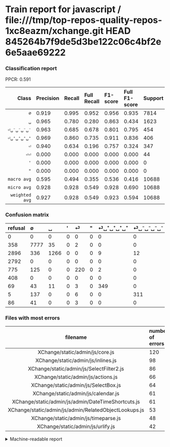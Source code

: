 # Train report for javascript / file:///tmp/top-repos-quality-repos-1xc8eazm/xchange.git HEAD 845264b7f9de5d3be122c06c4bf2e6e5aae69222

### Classification report

PPCR: 0.591

| Class | Precision | Recall | Full Recall | F1-score | Full F1-score | Support | Full Support | PPCR |
|------:|:----------|:-------|:------------|:---------|:---------|:--------|:-------------|:-----|
| `∅` | 0.919| 0.995| 0.952| 0.956| 0.935| 7814| 8172| 0.956 |
| `␣` | 0.965| 0.780| 0.280| 0.863| 0.434| 1623| 4519| 0.359 |
| `⏎␣⁻␣⁻␣⁻␣⁻` | 0.963| 0.685| 0.678| 0.801| 0.795| 454| 459| 0.989 |
| `⏎␣⁺␣⁺␣⁺␣⁺` | 0.969| 0.860| 0.735| 0.911| 0.836| 406| 475| 0.855 |
| `⏎` | 0.940| 0.634| 0.196| 0.757| 0.324| 347| 1122| 0.309 |
| `⏎⏎` | 0.000| 0.000| 0.000| 0.000| 0.000| 44| 130| 0.338 |
| `'` | 0.000| 0.000| 0.000| 0.000| 0.000| 0| 2792| 0.000 |
| `"` | 0.000| 0.000| 0.000| 0.000| 0.000| 0| 408| 0.000 |
| `macro avg` | 0.595| 0.494| 0.355| 0.536| 0.416| 10688| 18077| 0.591 |
| `micro avg` | 0.928| 0.928| 0.549| 0.928| 0.690| 10688| 18077| 0.591 |
| `weighted avg` | 0.927| 0.928| 0.549| 0.923| 0.594| 10688| 18077| 0.591 |

### Confusion matrix

|refusal|  ∅| ␣| '| ⏎| "| ⏎␣⁺␣⁺␣⁺␣⁺| ⏎␣⁻␣⁻␣⁻␣⁻| ⏎⏎| 
|:---|:---|:---|:---|:---|:---|:---|:---|:---|
|0 |0 |0 |0 |0 |0 |0 |0 |0 |
|358 |7777 |35 |0 |2 |0 |0 |0 |0 |
|2896 |336 |1266 |0 |0 |0 |9 |12 |0 |
|2792 |0 |0 |0 |0 |0 |0 |0 |0 |
|775 |125 |0 |0 |220 |0 |2 |0 |0 |
|408 |0 |0 |0 |0 |0 |0 |0 |0 |
|69 |43 |11 |0 |3 |0 |349 |0 |0 |
|5 |137 |0 |0 |6 |0 |0 |311 |0 |
|86 |41 |0 |0 |3 |0 |0 |0 |0 |

### Files with most errors

| filename | number of errors|
|:----:|:-----|
| XChange/static/admin/js/core.js | 120 |
| XChange/static/admin/js/inlines.js | 98 |
| XChange/static/admin/js/SelectFilter2.js | 86 |
| XChange/static/admin/js/actions.js | 66 |
| XChange/static/admin/js/SelectBox.js | 64 |
| XChange/static/admin/js/calendar.js | 61 |
| XChange/static/admin/js/admin/DateTimeShortcuts.js | 61 |
| XChange/static/admin/js/admin/RelatedObjectLookups.js | 53 |
| XChange/static/admin/js/timeparse.js | 48 |
| XChange/static/admin/js/urlify.js | 42 |

<details>
    <summary>Machine-readable report</summary>
```json
{
  "cl_report": {"\"": {"f1-score": 0.0, "precision": 0.0, "recall": 0.0, "support": 0}, "\u0027": {"f1-score": 0.0, "precision": 0.0, "recall": 0.0, "support": 0}, "macro avg": {"f1-score": 0.5359456205225097, "precision": 0.5945973148703843, "recall": 0.49424194739558547, "support": 10688}, "micro avg": {"f1-score": 0.9284244011976048, "precision": 0.9284244011976048, "recall": 0.9284244011976048, "support": 10688}, "weighted avg": {"f1-score": 0.9230050531877618, "precision": 0.9269335259154515, "recall": 0.9284244011976048, "support": 10688}, "\u2205": {"f1-score": 0.9558163829656485, "precision": 0.9193758127438232, "recall": 0.9952649091374456, "support": 7814}, "\u23ce": {"f1-score": 0.7573149741824441, "precision": 0.9401709401709402, "recall": 0.6340057636887608, "support": 347}, "\u23ce\u23ce": {"f1-score": 0.0, "precision": 0.0, "recall": 0.0, "support": 44}, "\u23ce\u2423\u207a\u2423\u207a\u2423\u207a\u2423\u207a": {"f1-score": 0.9112271540469974, "precision": 0.9694444444444444, "recall": 0.8596059113300493, "support": 406}, "\u23ce\u2423\u207b\u2423\u207b\u2423\u207b\u2423\u207b": {"f1-score": 0.8005148005148004, "precision": 0.9628482972136223, "recall": 0.6850220264317181, "support": 454}, "\u2423": {"f1-score": 0.8626916524701874, "precision": 0.9649390243902439, "recall": 0.7800369685767098, "support": 1623}},
  "cl_report_full": {"\"": {"f1-score": 0.0, "precision": 0.0, "recall": 0.0, "support": 408}, "\u0027": {"f1-score": 0.0, "precision": 0.0, "recall": 0.0, "support": 2792}, "macro avg": {"f1-score": 0.4156600738479919, "precision": 0.5945973148703843, "recall": 0.3550237351732729, "support": 18077}, "micro avg": {"f1-score": 0.6899356857291847, "precision": 0.9284244011976048, "recall": 0.5489295790230679, "support": 18077}, "weighted avg": {"f1-score": 0.5936441678479768, "precision": 0.7651161070623441, "recall": 0.5489295790230679, "support": 18077}, "\u2205": {"f1-score": 0.9352414166315915, "precision": 0.9193758127438232, "recall": 0.9516642192853647, "support": 8172}, "\u23ce": {"f1-score": 0.32448377581120946, "precision": 0.9401709401709402, "recall": 0.19607843137254902, "support": 1122}, "\u23ce\u23ce": {"f1-score": 0.0, "precision": 0.0, "recall": 0.0, "support": 130}, "\u23ce\u2423\u207a\u2423\u207a\u2423\u207a\u2423\u207a": {"f1-score": 0.8359281437125747, "precision": 0.9694444444444444, "recall": 0.7347368421052631, "support": 475}, "\u23ce\u2423\u207b\u2423\u207b\u2423\u207b\u2423\u207b": {"f1-score": 0.7953964194373401, "precision": 0.9628482972136223, "recall": 0.6775599128540305, "support": 459}, "\u2423": {"f1-score": 0.4342308351912193, "precision": 0.9649390243902439, "recall": 0.28015047576897545, "support": 4519}},
  "ppcr": 0.5912485478785197
}
```
</details>

